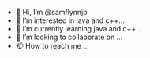 - 👋 Hi, I’m @samflynnjp
- 👀 I’m interested in java and c++...
- 🌱 I’m currently learning java and c++...
- 💞️ I’m looking to collaborate on ...
- 📫 How to reach me ...

<!---
samflynnjp/samflynnjp is a ✨ special ✨ repository because its `README.md` (this file) appears on your GitHub profile.
You can click the Preview link to take a look at your changes.
--->
